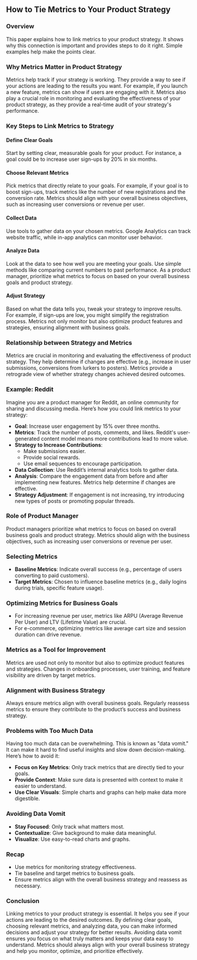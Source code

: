## How to Tie Metrics to Your Product Strategy

### Overview
This paper explains how to link metrics to your product strategy. It shows why this connection is important and provides steps to do it right. Simple examples help make the points clear.

### Why Metrics Matter in Product Strategy
Metrics help track if your strategy is working. They provide a way to see if your actions are leading to the results you want. For example, if you launch a new feature, metrics can show if users are engaging with it. Metrics also play a crucial role in monitoring and evaluating the effectiveness of your product strategy, as they provide a real-time audit of your strategy's performance.

### Key Steps to Link Metrics to Strategy

#### Define Clear Goals
Start by setting clear, measurable goals for your product. For instance, a goal could be to increase user sign-ups by 20% in six months.

#### Choose Relevant Metrics
Pick metrics that directly relate to your goals. For example, if your goal is to boost sign-ups, track metrics like the number of new registrations and the conversion rate. Metrics should align with your overall business objectives, such as increasing user conversions or revenue per user.

#### Collect Data
Use tools to gather data on your chosen metrics. Google Analytics can track website traffic, while in-app analytics can monitor user behavior.

#### Analyze Data
Look at the data to see how well you are meeting your goals. Use simple methods like comparing current numbers to past performance. As a product manager, prioritize what metrics to focus on based on your overall business goals and product strategy.

#### Adjust Strategy
Based on what the data tells you, tweak your strategy to improve results. For example, if sign-ups are low, you might simplify the registration process. Metrics not only monitor but also optimize product features and strategies, ensuring alignment with business goals.

### Relationship between Strategy and Metrics
Metrics are crucial in monitoring and evaluating the effectiveness of product strategy. They help determine if changes are effective (e.g., increase in user submissions, conversions from lurkers to posters). Metrics provide a retrograde view of whether strategy changes achieved desired outcomes.

### Example: Reddit
Imagine you are a product manager for Reddit, an online community for sharing and discussing media. Here’s how you could link metrics to your strategy:

- **Goal**: Increase user engagement by 15% over three months.
- **Metrics**: Track the number of posts, comments, and likes. Reddit's user-generated content model means more contributions lead to more value.
- **Strategy to Increase Contributions**: 
  - Make submissions easier.
  - Provide social rewards.
  - Use email sequences to encourage participation.
- **Data Collection**: Use Reddit’s internal analytics tools to gather data.
- **Analysis**: Compare the engagement data from before and after implementing new features. Metrics help determine if changes are effective.
- **Strategy Adjustment**: If engagement is not increasing, try introducing new types of posts or promoting popular threads.

### Role of Product Manager
Product managers prioritize what metrics to focus on based on overall business goals and product strategy. Metrics should align with the business objectives, such as increasing user conversions or revenue per user.

### Selecting Metrics
- **Baseline Metrics**: Indicate overall success (e.g., percentage of users converting to paid customers).
- **Target Metrics**: Chosen to influence baseline metrics (e.g., daily logins during trials, specific feature usage).

### Optimizing Metrics for Business Goals
- For increasing revenue per user, metrics like ARPU (Average Revenue Per User) and LTV (Lifetime Value) are crucial.
- For e-commerce, optimizing metrics like average cart size and session duration can drive revenue.

### Metrics as a Tool for Improvement
Metrics are used not only to monitor but also to optimize product features and strategies. Changes in onboarding processes, user training, and feature visibility are driven by target metrics.

### Alignment with Business Strategy
Always ensure metrics align with overall business goals. Regularly reassess metrics to ensure they contribute to the product’s success and business strategy.

### Problems with Too Much Data
Having too much data can be overwhelming. This is known as "data vomit." It can make it hard to find useful insights and slow down decision-making. Here’s how to avoid it:

- **Focus on Key Metrics**: Only track metrics that are directly tied to your goals.
- **Provide Context**: Make sure data is presented with context to make it easier to understand.
- **Use Clear Visuals**: Simple charts and graphs can help make data more digestible.

### Avoiding Data Vomit
- **Stay Focused**: Only track what matters most.
- **Contextualize**: Give background to make data meaningful.
- **Visualize**: Use easy-to-read charts and graphs.

### Recap
- Use metrics for monitoring strategy effectiveness.
- Tie baseline and target metrics to business goals.
- Ensure metrics align with the overall business strategy and reassess as necessary.

### Conclusion
Linking metrics to your product strategy is essential. It helps you see if your actions are leading to the desired outcomes. By defining clear goals, choosing relevant metrics, and analyzing data, you can make informed decisions and adjust your strategy for better results. Avoiding data vomit ensures you focus on what truly matters and keeps your data easy to understand. Metrics should always align with your overall business strategy and help you monitor, optimize, and prioritize effectively.
